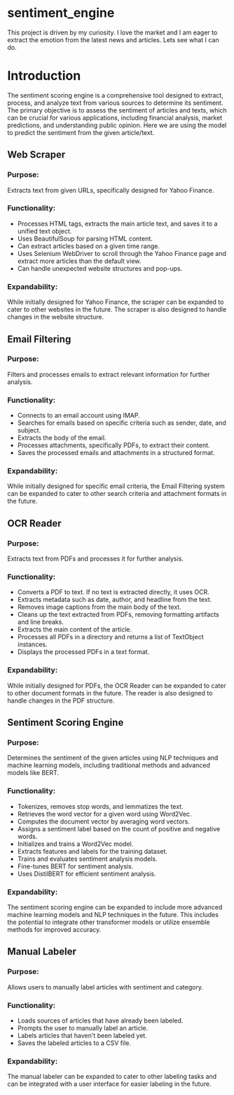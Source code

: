 # sentiment_engine
This project is driven by my curiosity. I love the market and I am eager to extract the emotion from the latest news and articles. Lets see what I can do.


# Introduction

The sentiment scoring engine is a comprehensive tool designed to extract, process, and analyze text from various sources to determine its sentiment. The primary objective is to assess the sentiment of articles and texts, which can be crucial for various applications, including financial analysis, market predictions, and understanding public opinion. Here we are using the model to predict the sentiment from the given article/text.

## Web Scraper
### Purpose:
Extracts text from given URLs, specifically designed for Yahoo Finance.
### Functionality:
-	Processes HTML tags, extracts the main article text, and saves it to a unified text object.
-	Uses BeautifulSoup for parsing HTML content.
-	Can extract articles based on a given time range.
-	Uses Selenium WebDriver to scroll through the Yahoo Finance page and extract more articles than the default view.
-	Can handle unexpected website structures and pop-ups.
### Expandability:
While initially designed for Yahoo Finance, the scraper can be expanded to cater to other websites in the future. The scraper is also designed to handle changes in the website structure.

## Email Filtering

### Purpose:
Filters and processes emails to extract relevant information for further analysis.
### Functionality:
-	Connects to an email account using IMAP.
-	Searches for emails based on specific criteria such as sender, date, and subject.
-	Extracts the body of the email.
-	Processes attachments, specifically PDFs, to extract their content.
-	Saves the processed emails and attachments in a structured format.
### Expandability:
While initially designed for specific email criteria, the Email Filtering system can be expanded to cater to other search criteria and attachment formats in the future.

## OCR Reader

### Purpose:
Extracts text from PDFs and processes it for further analysis.
### Functionality:
-	Converts a PDF to text. If no text is extracted directly, it uses OCR.
-	Extracts metadata such as date, author, and headline from the text.
-	Removes image captions from the main body of the text.
-	Cleans up the text extracted from PDFs, removing formatting artifacts and line breaks.
-	Extracts the main content of the article.
-	Processes all PDFs in a directory and returns a list of TextObject instances.
-	Displays the processed PDFs in a text format.
### Expandability:
While initially designed for PDFs, the OCR Reader can be expanded to cater to other document formats in the future. The reader is also designed to handle changes in the PDF structure.

## Sentiment Scoring Engine

### Purpose:
Determines the sentiment of the given articles using NLP techniques and machine learning models, including traditional methods and advanced models like BERT.
### Functionality:
-	Tokenizes, removes stop words, and lemmatizes the text.
-	Retrieves the word vector for a given word using Word2Vec.
-	Computes the document vector by averaging word vectors.
-	Assigns a sentiment label based on the count of positive and negative words.
-	Initializes and trains a Word2Vec model.
-	Extracts features and labels for the training dataset.
-	Trains and evaluates sentiment analysis models.
-	Fine-tunes BERT for sentiment analysis.
-	Uses DistilBERT for efficient sentiment analysis.

### Expandability:
The sentiment scoring engine can be expanded to include more advanced machine learning models and NLP techniques in the future. This includes the potential to integrate other transformer models or utilize ensemble methods for improved accuracy.

## Manual Labeler

### Purpose:
Allows users to manually label articles with sentiment and category.
### Functionality:
-	Loads sources of articles that have already been labeled.
-	Prompts the user to manually label an article.
-	Labels articles that haven't been labeled yet.
-	Saves the labeled articles to a CSV file.
### Expandability:
The manual labeler can be expanded to cater to other labeling tasks and can be integrated with a user interface for easier labeling in the future.

